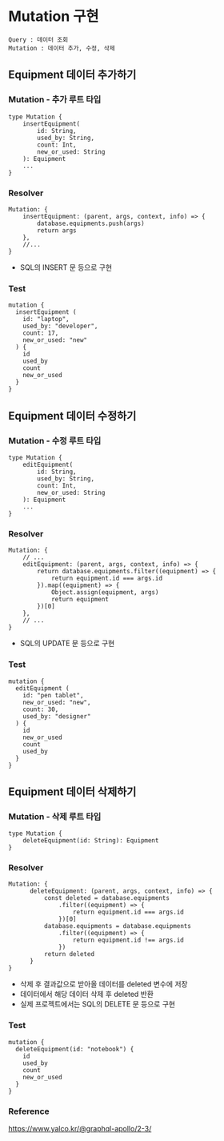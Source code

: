 # Mutation 구현
```
Query : 데이터 조회
Mutation : 데이터 추가, 수정, 삭제
```

## Equipment 데이터 추가하기
### Mutation - 추가 루트 타입
```
type Mutation {
    insertEquipment(
        id: String,
        used_by: String,
        count: Int,
        new_or_used: String
    ): Equipment
    ...
}
```
### Resolver
```
Mutation: {
    insertEquipment: (parent, args, context, info) => {
        database.equipments.push(args)
        return args
    },
    //...
}
```
- SQL의 INSERT 문 등으로 구현

### Test
```
mutation {
  insertEquipment (
    id: "laptop",
    used_by: "developer",
    count: 17,
    new_or_used: "new"
  ) {
    id
    used_by
    count
    new_or_used
  }
}
```

## Equipment 데이터 수정하기
### Mutation - 수정 루트 타입
```
type Mutation {
    editEquipment(
        id: String,
        used_by: String,
        count: Int,
        new_or_used: String
    ): Equipment
    ...
}
```
### Resolver
```
Mutation: {
    // ...
    editEquipment: (parent, args, context, info) => {
        return database.equipments.filter((equipment) => {
            return equipment.id === args.id
        }).map((equipment) => {
            Object.assign(equipment, args)
            return equipment
        })[0]
    },
    // ...
}
```
- SQL의 UPDATE 문 등으로 구현

### Test
```
mutation {
  editEquipment (
    id: "pen tablet",
    new_or_used: "new",
    count: 30,
    used_by: "designer"
  ) {
    id
    new_or_used
    count
    used_by
  }
}
```

## Equipment 데이터 삭제하기
### Mutation - 삭제 루트 타입
```
type Mutation {
    deleteEquipment(id: String): Equipment
}
```
### Resolver
```
Mutation: {
      deleteEquipment: (parent, args, context, info) => {
          const deleted = database.equipments
              .filter((equipment) => {
                  return equipment.id === args.id
              })[0]
          database.equipments = database.equipments
              .filter((equipment) => {
                  return equipment.id !== args.id
              })
          return deleted
      }
}
```
- 삭제 후 결과값으로 받아올 데이터를 deleted 변수에 저장
- 데이터에서 해당 데이터 삭제 후 deleted 반환
- 실제 프로젝트에서는 SQL의 DELETE 문 등으로 구현

### Test
```
mutation {
  deleteEquipment(id: "notebook") {
    id
    used_by
    count
    new_or_used
  }
}
```

### Reference
https://www.yalco.kr/@graphql-apollo/2-3/
